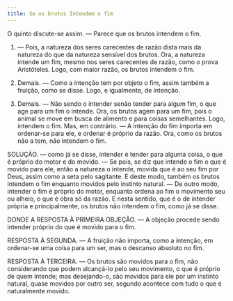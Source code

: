 ```yaml
---
title: Se os brutos Intendem o fim
---
```


O quinto discute-se assim. ― Parece que os brutos intendem o fim.  

1. ― Pois, a natureza dos seres carecentes de razão dista mais da natureza do que da natureza sensível dos brutos. Ora, a natureza intende um fim, mesmo nos seres carecentes de razão, como o prova Aristóteles. Logo, com maior razão, os brutos intendem o fim.  

2. Demais. ― Como a intenção tem por objeto o fim, assim também a fruição, como se disse. Logo, e igualmente, de intenção.  

3. Demais. ― Não sendo o intender senão tender para algum fim, o que age para um fim o intende. Ora, os brutos agem para um fim, pois o animal se move em busca de alimento e para coisas semelhantes. Logo, intendem o fim.  Mas, em contrário. ― A intenção do fim importa em ordenar-se para ele, e ordenar é próprio da razão. Ora, como os brutos não a tem, não intendem o fim.  

SOLUÇÃO. ― como já se disse, intender é tender para alguma coisa, o que é próprio do motor e do movido. ― Se pois, se diz que intende o fim o que é movido para ele, então a natureza o intende, movida que é ao seu fim por Deus, assim como a seta pelo sagitante. E deste modo, também os brutos intendem o fim enquanto movidos pelo instinto natural. ― De outro modo, intender o fim é próprio do motor, enquanto ordena ao fim o movimento seu ou alheio, o que é obra só da razão. E nesta sentido, que é o de intender própria e principalmente, os brutos não intendem o fim, como já se disse.  

DONDE A RESPOSTA À PRIMEIRA OBJEÇÃO. — A objeção procede sendo intender próprio do que é movido para o fim.  

RESPOSTA À SEGUNDA. ― A fruição não importa, como a intenção, em ordenar-se uma coisa para um ser, mas o descanso absoluto no fim.  

RESPOSTA À TERCEIRA. ― Os brutos são movidos para o fim, não considerando que podem alcançá-lo pelo seu movimento, o que é próprio de quem intende; mas desejando-o, são movidos para ele por um instinto natural, quase movidos por outro ser, segundo acontece com tudo o que é naturalmente movido.